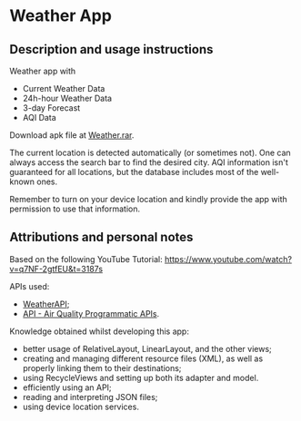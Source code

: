 # Weather App
## Description and usage instructions
Weather app with 
- Current Weather Data
- 24h-hour Weather Data
- 3-day Forecast
- AQI Data

Download apk file at [Weather.rar](./Weather.rar).

The current location is detected automatically (or sometimes not). One can always access the search bar to find the desired city.
AQI information isn't guaranteed for all locations, but the database includes most of the well-known ones.

Remember to turn on your device location and kindly provide the app with permission to use that information.

## Attributions and personal notes
Based on the following YouTube Tutorial: https://www.youtube.com/watch?v=q7NF-2gtfEU&t=3187s

APIs used:
- [WeatherAPI](https://www.weatherapi.com/);
- [API - Air Quality Programmatic APIs](https://aqicn.org/api/).



Knowledge obtained whilst developing this app:
- better usage of RelativeLayout, LinearLayout, and the other views;
- creating and managing different resource files (XML), as well as properly linking them to their destinations;
- using RecycleViews and setting up both its adapter and model.
- efficiently using an API;
- reading and interpreting JSON files;
- using device location services.
